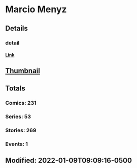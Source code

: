 # Marcio  Menyz 
## Details
### detail
#### [Link](http://marvel.com/comics/creators/13058/marcio_menyz?utm_campaign=apiRef&utm_source=225578a89fc76f3d20fbffda5d17a88d)
## [Thumbnail](http://i.annihil.us/u/prod/marvel/i/mg/b/40/image_not_available.jpg)
## Totals
### Comics: 231
### Series: 53
### Stories: 269
### Events: 1
## Modified: 2022-01-09T09:09:16-0500